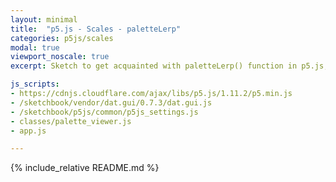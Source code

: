 ```yaml
---
layout: minimal
title:  "p5.js - Scales - paletteLerp"
categories: p5js/scales
modal: true
viewport_noscale: true
excerpt: Sketch to get acquainted with paletteLerp() function in p5.js, and see how flexible it is to have multi-segmented color spectrum.

js_scripts:
- https://cdnjs.cloudflare.com/ajax/libs/p5.js/1.11.2/p5.min.js
- /sketchbook/vendor/dat.gui/0.7.3/dat.gui.js
- /sketchbook/p5js/common/p5js_settings.js
- classes/palette_viewer.js
- app.js

---
```


{% include_relative README.md %}

